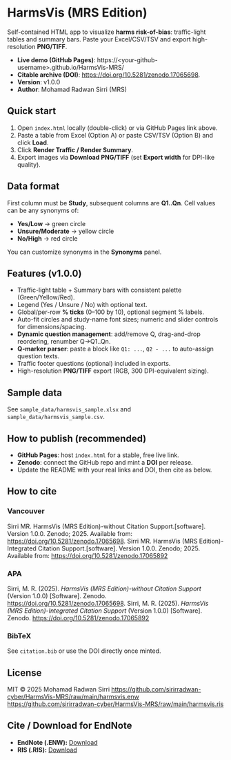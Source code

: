 # HarmsVis (MRS Edition)

Self-contained HTML app to visualize **harms risk-of-bias**: traffic-light tables and summary bars. Paste your Excel/CSV/TSV and export high-resolution **PNG/TIFF**.

- **Live demo (GitHub Pages)**: https://&lt;your-github-username&gt;.github.io/HarmsVis-MRS/
- **Citable archive (DOI)**: https://doi.org/10.5281/zenodo.17065698.
- **Version**: v1.0.0
- **Author**: Mohamad Radwan Sirri (MRS)

## Quick start
1. Open `index.html` locally (double-click) or via GitHub Pages link above.
2. Paste a table from Excel (Option A) or paste CSV/TSV (Option B) and click **Load**.
3. Click **Render Traffic / Render Summary**.
4. Export images via **Download PNG/TIFF** (set **Export width** for DPI-like quality).

## Data format
First column must be **Study**, subsequent columns are **Q1..Qn**. Cell values can be any synonyms of:
- **Yes/Low** → green circle
- **Unsure/Moderate** → yellow circle
- **No/High** → red circle

You can customize synonyms in the **Synonyms** panel.

## Features (v1.0.0)
- Traffic-light table + Summary bars with consistent palette (Green/Yellow/Red).
- Legend (Yes / Unsure / No) with optional text.
- Global/per-row **% ticks** (0–100 by 10), optional segment % labels.
- Auto-fit circles and study-name font sizes; numeric and slider controls for dimensions/spacing.
- **Dynamic question management**: add/remove Q, drag-and-drop reordering, renumber Q→Q1..Qn.
- **Q-marker parser**: paste a block like `Q1: ...`, `Q2 - ...` to auto-assign question texts.
- Traffic footer questions (optional) included in exports.
- High-resolution **PNG/TIFF** export (RGB, 300 DPI-equivalent sizing).

## Sample data
See `sample_data/harmsvis_sample.xlsx` and `sample_data/harmsvis_sample.csv`.

## How to publish (recommended)
- **GitHub Pages**: host `index.html` for a stable, free live link.
- **Zenodo**: connect the GitHub repo and mint a **DOI** per release.
- Update the README with your real links and DOI, then cite as below.

## How to cite
### Vancouver
Sirri MR. HarmsVis (MRS Edition)-without Citation Support.[software]. Version 1.0.0. Zenodo; 2025. Available from: https://doi.org/10.5281/zenodo.17065698.
Sirri MR. HarmsVis (MRS Edition)-Integrated Citation Support.[software]. Version 1.0.0. Zenodo; 2025. Available from: https://doi.org/10.5281/zenodo.17065892

### APA
Sirri, M. R. (2025). *HarmsVis (MRS Edition)-without Citation Support* (Version 1.0.0) [Software]. Zenodo. https://doi.org/10.5281/zenodo.17065698.
Sirri, M. R. (2025). *HarmsVis (MRS Edition)-Integrated Citation Support* (Version 1.0.0) [Software]. Zenodo. https://doi.org/10.5281/zenodo.17065892

### BibTeX
See `citation.bib` or use the DOI directly once minted.

## License
MIT © 2025 Mohamad Radwan Sirri
https://github.com/sirirradwan-cyber/HarmsVis-MRS/raw/main/harmsvis.enw
https://github.com/sirirradwan-cyber/HarmsVis-MRS/raw/main/harmsvis.ris
## Cite / Download for EndNote
- **EndNote (.ENW):** [Download](https://raw.githubusercontent.com/sirirradwan-cyber/HarmsVis-MRS/main/HarmsVis_MRS%E2%80%94%20Integrated%20Citation%20Support.enw)
- **RIS (.RIS):** [Download](https://raw.githubusercontent.com/sirirradwan-cyber/HarmsVis-MRS/main/HarmsVis_MRS%E2%80%94%20Integrated%20Citation%20Support.ris)

